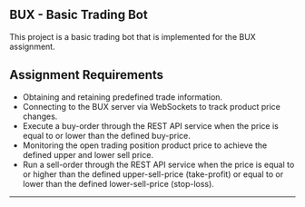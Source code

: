 ##  BUX -  Basic Trading Bot
This project is a basic trading bot that is implemented for the BUX assignment.


## Assignment Requirements
- Obtaining and retaining predefined trade information.
- Connecting to the BUX server via WebSockets to track product price changes.
- Execute a buy-order through the REST API service when the price is equal to or lower than the defined buy-price.
- Monitoring the open trading position product price to achieve the defined upper and lower sell price.
- Run a sell-order through the REST API service when the price is equal to or higher than the defined upper-sell-price (take-profit) or equal to or lower than the defined lower-sell-price (stop-loss).
------------

